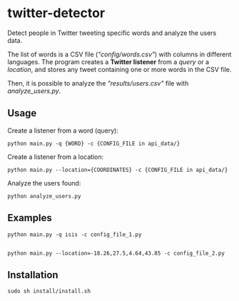 # twitter-detector
Detect people in Twitter tweeting specific words and analyze the users data. 

The list of words is a CSV file (*"config/words.csv"*) with columns in different languages. The program creates a **Twitter listener** from a *query* or a *location*, and stores any tweet containing one or more words in the CSV file.

Then, it is possible to analyze the *"results/users.csv"* file with *analyze_users.py*.


## Usage
Create a listener from a word (query):
```
python main.py -q {WORD} -c {CONFIG_FILE in api_data/}
```

Create a listener from a location:
```
python main.py --location={COORDINATES} -c {CONFIG_FILE in api_data/}
```

Analyze the users found:
```
python analyze_users.py
```


## Examples

```
python main.py -q isis -c config_file_1.py


python main.py --location=-18.26,27.5,4.64,43.85 -c config_file_2.py
```


## Installation

```
sudo sh install/install.sh
```